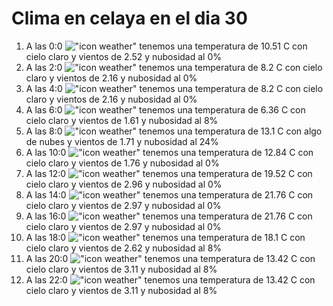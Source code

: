 # Clima en celaya en el dia 30

1. A las 0:0 !["icon weather"](http://openweathermap.org/img/w/01n.png) tenemos una temperatura de 10.51 C con cielo claro y  vientos de 2.52 y nubosidad al 0%
1. A las 2:0 !["icon weather"](http://openweathermap.org/img/w/01n.png) tenemos una temperatura de 8.2 C con cielo claro y  vientos de 2.16 y nubosidad al 0%
1. A las 4:0 !["icon weather"](http://openweathermap.org/img/w/01n.png) tenemos una temperatura de 8.2 C con cielo claro y  vientos de 2.16 y nubosidad al 0%
1. A las 6:0 !["icon weather"](http://openweathermap.org/img/w/02n.png) tenemos una temperatura de 6.36 C con cielo claro y  vientos de 1.61 y nubosidad al 8%
1. A las 8:0 !["icon weather"](http://openweathermap.org/img/w/02d.png) tenemos una temperatura de 13.1 C con algo de nubes y  vientos de 1.71 y nubosidad al 24%
1. A las 10:0 !["icon weather"](http://openweathermap.org/img/w/01d.png) tenemos una temperatura de 12.84 C con cielo claro y  vientos de 1.76 y nubosidad al 0%
1. A las 12:0 !["icon weather"](http://openweathermap.org/img/w/01d.png) tenemos una temperatura de 19.52 C con cielo claro y  vientos de 2.96 y nubosidad al 0%
1. A las 14:0 !["icon weather"](http://openweathermap.org/img/w/01d.png) tenemos una temperatura de 21.76 C con cielo claro y  vientos de 2.97 y nubosidad al 0%
1. A las 16:0 !["icon weather"](http://openweathermap.org/img/w/01d.png) tenemos una temperatura de 21.76 C con cielo claro y  vientos de 2.97 y nubosidad al 0%
1. A las 18:0 !["icon weather"](http://openweathermap.org/img/w/02d.png) tenemos una temperatura de 18.1 C con cielo claro y  vientos de 2.62 y nubosidad al 8%
1. A las 20:0 !["icon weather"](http://openweathermap.org/img/w/02n.png) tenemos una temperatura de 13.42 C con cielo claro y  vientos de 3.11 y nubosidad al 8%
1. A las 22:0 !["icon weather"](http://openweathermap.org/img/w/02n.png) tenemos una temperatura de 13.42 C con cielo claro y  vientos de 3.11 y nubosidad al 8%

